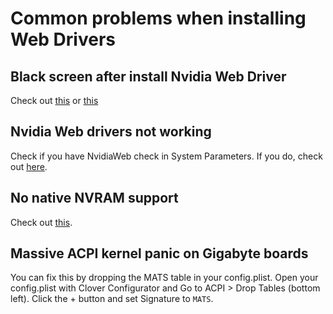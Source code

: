# Common problems when installing Web Drivers

## Black screen after install Nvidia Web Driver
Check out [this](Tips.md#nvidiagraphicsfixup-and-some-smbioses-explained) or [this]()

## Nvidia Web drivers not working
Check if you have NvidiaWeb check in System Parameters. If you do, check out [here](Tips.md#nvidia-web-drivers-not-kicking-in).

## No native NVRAM support
Check out [this](Tips.md#nvidia-web-drivers-not-kicking-in).

## Massive ACPI kernel panic on Gigabyte boards
You can fix this by dropping the MATS table in your config.plist. Open your config.plist with Clover Configurator and Go to ACPI > Drop Tables (bottom left). Click the + button and set Signature to `MATS`.
